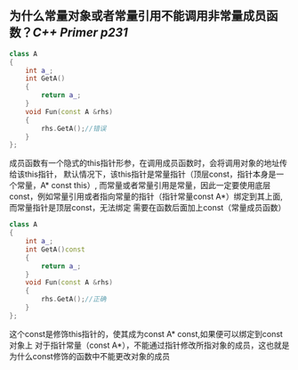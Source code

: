 ## 为什么常量对象或者常量引用不能调用非常量成员函数？*C++ Primer p231*
```c++
class A
{
    int a_;
    int GetA()
    {
        return a_;
    }
    void Fun(const A &rhs)
    {
        rhs.GetA();//错误
    }
};
```
成员函数有一个隐式的this指针形参，在调用成员函数时，会将调用对象的地址传给该this指针，
默认情况下，该this指针是常量指针（顶层const，指针本身是一个常量，A* const this）,
而常量或者常量引用是常量，因此一定要使用底层const，例如常量引用或者指向常量的指针（指针常量const A*）绑定到其上面,而常量指针是顶层const，无法绑定
需要在函数后面加上const（常量成员函数）
```c++
class A
{
    int a_;
    int GetA()const
    {
        return a_;
    }
    void Fun(const A &rhs)
    {
        rhs.GetA();//正确
    }
};
```
这个const是修饰this指针的，使其成为const A* const,如果便可以绑定到const对象上
对于指针常量（const A*），不能通过指针修改所指对象的成员，这也就是为什么const修饰的函数中不能更改对象的成员

